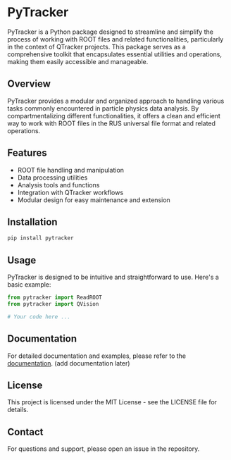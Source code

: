 # PyTracker

PyTracker is a Python package designed to streamline and simplify the process of working with ROOT files and related functionalities, particularly in the context of QTracker projects. This package serves as a comprehensive toolkit that encapsulates essential utilities and operations, making them easily accessible and manageable.

## Overview

PyTracker provides a modular and organized approach to handling various tasks commonly encountered in particle physics data analysis. By compartmentalizing different functionalities, it offers a clean and efficient way to work with ROOT files in the RUS universal file format and related operations.

## Features

- ROOT file handling and manipulation
- Data processing utilities
- Analysis tools and functions
- Integration with QTracker workflows
- Modular design for easy maintenance and extension

## Installation

```bash
pip install pytracker
```

## Usage

PyTracker is designed to be intuitive and straightforward to use. Here's a basic example:

```python
from pytracker import ReadROOT
from pytracker import QVision

# Your code here ...
```

## Documentation

For detailed documentation and examples, please refer to the [documentation](docs/). (add documentation later)

## License

This project is licensed under the MIT License - see the LICENSE file for details.

## Contact

For questions and support, please open an issue in the repository.

